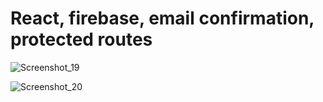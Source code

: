# React, firebase, email confirmation, protected routes

![Screenshot_19](https://user-images.githubusercontent.com/43748738/234245894-dae0afd5-be2f-4b28-ae85-00ce04815e6f.jpg)

![Screenshot_20](https://user-images.githubusercontent.com/43748738/234245928-a2967d65-dd0f-4e92-80a3-b1a105fc37ec.jpg)


